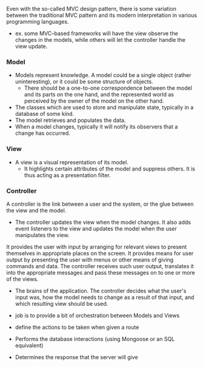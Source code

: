
Even with the so-called MVC design pattern, there is some variation between the traditional MVC pattern and its modern interpretation in various programming languages. 
- ex. some MVC–based frameworks will have the view observe the changes in the models, while others will let the controller handle the view update.

### Model
- Models represent knowledge. A model could be a single object (rather uninteresting), or it could be some structure of objects.
    - There should be a one-to-one correspondence between the model and its parts on the one hand, and the represented world as perceived by the owner of the model on the other hand.
- The classes which are used to store and manipulate state, typically in a database of some kind.
- The model retrieves and populates the data.
- When a model changes, typically it will notify its observers that a change has occurred.

### View
- A view is a visual representation of its model. 
    - It highlights certain attributes of the model and suppress others. It is thus acting as a presentation filter.

### Controller
A controller is the link between a user and the system, or the glue between the view and the model. 
- The controller updates the view when the model changes. It also adds event listeners to the view and updates the model when the user manipulates the view.

It provides the user with input by arranging for relevant views to present themselves in appropriate places on the screen. It provides means for user output by presenting the user with menus or other means of giving commands and data. The controller receives such user output, translates it into the appropriate messages and pass these messages on to one or more of the views.
- The brains of the application. The controller decides what the user's input was, how the model needs to change as a result of that input, and which resulting view should be used.
- job is to provide a bit of orchestration between Models and Views

- define the actions to be taken when given a route
- Performs the database interactions (using Mongoose or an SQL equivalent)
- Determines the response that the server will give